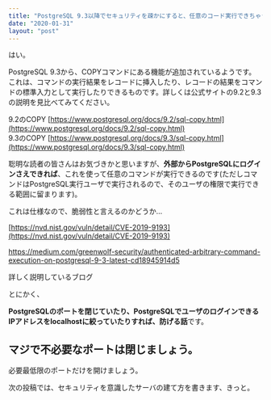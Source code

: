 ```yaml
---
title: "PostgreSQL 9.3以降でセキュリティを疎かにすると、任意のコード実行できちゃうので気をつけよう"
date: "2020-01-31"
layout: "post"
---
```


はい。

PostgreSQL 9.3から、COPYコマンドにある機能が追加されているようです。これは、コマンドの実行結果をレコードに挿入したり、レコードの結果をコマンドの標準入力として実行したりできるものです。詳しくは公式サイトの9.2と9.3の説明を見比べてみてください。

9.2のCOPY [https://www.postgresql.org/docs/9.2/sql-copy.html](https://www.postgresql.org/docs/9.2/sql-copy.html)  
9.3のCOPY [https://www.postgresql.org/docs/9.3/sql-copy.html](https://www.postgresql.org/docs/9.3/sql-copy.html)

聡明な読者の皆さんはお気づきかと思いますが、**外部からPostgreSQLにログインさえできれば**、これを使って任意のコマンドが実行できるのです(ただしコマンドはPostgreSQL実行ユーザで実行されるので、そのユーザの権限で実行できる範囲に留まります)。

これは仕様なので、脆弱性と言えるのかどうか...

[https://nvd.nist.gov/vuln/detail/CVE-2019-9193](https://nvd.nist.gov/vuln/detail/CVE-2019-9193)

https://medium.com/greenwolf-security/authenticated-arbitrary-command-execution-on-postgresql-9-3-latest-cd18945914d5

詳しく説明しているブログ

とにかく、

**PostgreSQLのポートを閉じていたり、PostgreSQLでユーザのログインできるIPアドレスをlocalhostに絞っていたりすれば、防げる話**です。

## マジで不必要なポートは閉じましょう。

必要最低限のポートだけを開けましょう。

次の投稿では、セキュリティを意識したサーバの建て方を書きます、きっと。
